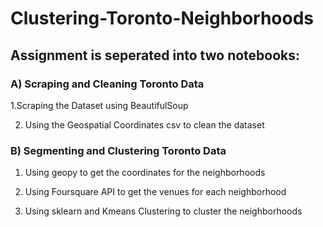 # Clustering-Toronto-Neighborhoods

## Assignment is seperated into two notebooks:
### A) Scraping and Cleaning Toronto Data
  
  1.Scraping the Dataset using BeautifulSoup
  
  2. Using the Geospatial Coordinates csv to clean the dataset

### B) Segmenting and Clustering Toronto Data
  1. Using geopy to get the coordinates for the neighborhoods
  
  2. Using Foursquare API to get the venues for each neighborhood
  
  3. Using sklearn and Kmeans Clustering to cluster the neighborhoods
